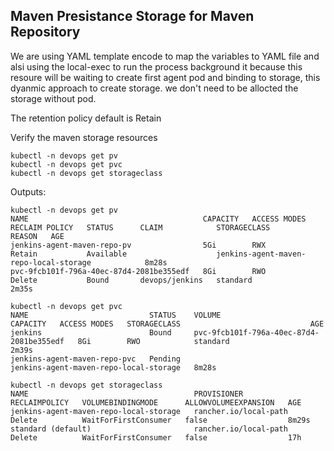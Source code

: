 ## Maven Presistance Storage for Maven Repository
We are using YAML template encode to map the variables to YAML file and alsi using the local-exec to run the process background it because this resoure will be waiting to create first agent pod and binding to storage, this dyanmic approach to create storage. we don't need to be allocted the storage without pod. 

The retention policy default is Retain

Verify the maven storage resources
```shell
kubectl -n devops get pv
kubectl -n devops get pvc
kubectl -n devops get storageclass
```
Outputs: 
```shell
kubectl -n devops get pv
NAME                                       CAPACITY   ACCESS MODES   RECLAIM POLICY   STATUS      CLAIM            STORAGECLASS                             REASON   AGE
jenkins-agent-maven-repo-pv                5Gi        RWX            Retain           Available                    jenkins-agent-maven-repo-local-storage            8m28s
pvc-9fcb101f-796a-40ec-87d4-2081be355edf   8Gi        RWO            Delete           Bound       devops/jenkins   standard                                          2m35s

kubectl -n devops get pvc
NAME                           STATUS    VOLUME                                     CAPACITY   ACCESS MODES   STORAGECLASS                             AGE
jenkins                        Bound     pvc-9fcb101f-796a-40ec-87d4-2081be355edf   8Gi        RWO            standard                                 2m39s
jenkins-agent-maven-repo-pvc   Pending                                                                        jenkins-agent-maven-repo-local-storage   8m28s

kubectl -n devops get storageclass
NAME                                     PROVISIONER             RECLAIMPOLICY   VOLUMEBINDINGMODE      ALLOWVOLUMEEXPANSION   AGE
jenkins-agent-maven-repo-local-storage   rancher.io/local-path   Delete          WaitForFirstConsumer   false                  8m29s
standard (default)                       rancher.io/local-path   Delete          WaitForFirstConsumer   false                  17h
```

<!-- ## Destroy maven config
```shell
terraform destroy -target=module.jenkins_agent_maven_config.null_resource.jenkins-agent-maven-config  -var="kind_cluster_name=devops-development-cluster"
``` -->